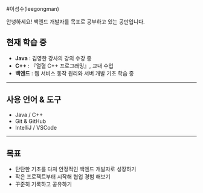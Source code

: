 #이성수(leegongman)

안녕하세요! 백엔드 개발자를 목표로 공부하고 있는 공만입니다.  



## 현재 학습 중
- **Java** : 김영한 강사의 강의 수강 중
- **C++** : 『열혈 C++ 프로그래밍』, 교내 수업
- **백엔드** : 웹 서비스 동작 원리와 서버 개발 기초 학습 중  

---

## 사용 언어 & 도구
- Java / C++
- Git & GitHub
- IntelliJ / VSCode

---

## 목표
- 탄탄한 기초를 다져 안정적인 백엔드 개발자로 성장하기
- 작은 프로젝트부터 시작해 협업 경험 해보기
- 꾸준히 기록하고 공유하기